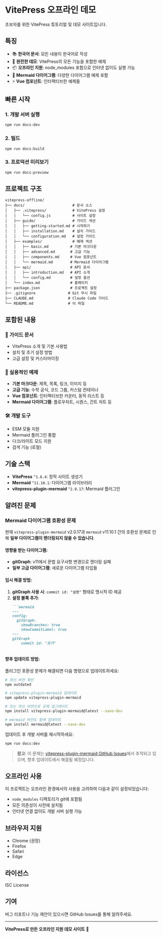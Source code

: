 # VitePress 오프라인 데모

초보자를 위한 VitePress 튜토리얼 및 데모 사이트입니다.

## 특징

- 📚 **한국어 문서**: 모든 내용이 한국어로 작성
- 🚀 **완전한 데모**: VitePress의 모든 기능을 포함한 예제
- 📦 **오프라인 지원**: node_modules 포함으로 인터넷 없이도 실행 가능
- 🎨 **Mermaid 다이어그램**: 다양한 다이어그램 예제 포함
- ⚡ **Vue 컴포넌트**: 인터랙티브한 예제들

## 빠른 시작

### 1. 개발 서버 실행
```bash
npm run docs:dev
```

### 2. 빌드
```bash
npm run docs:build
```

### 3. 프로덕션 미리보기
```bash
npm run docs:preview
```

## 프로젝트 구조

```
vitepress-offline/
├── docs/                      # 문서 소스
│   ├── .vitepress/            # VitePress 설정
│   │   └── config.js          # 사이트 설정
│   ├── guide/                 # 가이드 섹션
│   │   ├── getting-started.md # 시작하기
│   │   ├── installation.md    # 설치 가이드
│   │   └── configuration.md   # 설정 가이드
│   ├── examples/              # 예제 섹션
│   │   ├── basic.md          # 기본 마크다운
│   │   ├── advanced.md       # 고급 기능
│   │   ├── components.md     # Vue 컴포넌트
│   │   └── mermaid.md        # Mermaid 다이어그램
│   ├── api/                  # API 문서
│   │   ├── introduction.md   # API 소개
│   │   └── config.md         # 설정 옵션
│   └── index.md              # 홈페이지
├── package.json              # 프로젝트 설정
├── .gitignore               # Git 무시 파일
├── CLAUDE.md                # Claude Code 가이드
└── README.md                # 이 파일
```

## 포함된 내용

### 📖 가이드 문서
- VitePress 소개 및 기본 사용법
- 설치 및 초기 설정 방법
- 고급 설정 및 커스터마이징

### 🎯 실용적인 예제
- **기본 마크다운**: 제목, 목록, 링크, 이미지 등
- **고급 기능**: 수학 공식, 코드 그룹, 커스텀 컨테이너
- **Vue 컴포넌트**: 인터랙티브한 카운터, 동적 리스트 등
- **Mermaid 다이어그램**: 플로우차트, 시퀀스, 간트 차트 등

### 🛠 개발 도구
- ESM 모듈 지원
- Mermaid 플러그인 통합
- 다크/라이트 모드 지원
- 검색 기능 (로컬)

## 기술 스택

- **VitePress** `^1.6.4`: 정적 사이트 생성기
- **Mermaid** `^11.10.1`: 다이어그램 라이브러리
- **vitepress-plugin-mermaid** `^2.0.17`: Mermaid 플러그인

## 알려진 문제

### Mermaid 다이어그램 호환성 문제

현재 `vitepress-plugin-mermaid` v2.0.17과 `mermaid` v11.10.1 간의 호환성 문제로 인해 **일부 다이어그램이 렌더링되지 않을 수 있습니다**.

#### 영향을 받는 다이어그램:
- **gitGraph**: v11에서 문법 요구사항 변경으로 렌더링 실패
- **일부 고급 다이어그램**: 새로운 다이어그램 타입들

#### 임시 해결 방법:
1. **gitGraph 사용 시**: `commit id: "설명"` 형태로 명시적 ID 제공
2. **설정 블록 추가**:
   ```markdown
   ```mermaid
   ---
   config:
     gitGraph:
       showBranches: true
       showCommitLabel: true
   ---
   gitGraph
       commit id: "초기"
   ```
   ```

#### 향후 업데이트 방법:

플러그인 호환성 문제가 해결되면 다음 명령으로 업데이트하세요:

```bash
# 최신 버전 확인
npm outdated

# vitepress-plugin-mermaid 업데이트
npm update vitepress-plugin-mermaid

# 또는 최신 버전으로 강제 업그레이드
npm install vitepress-plugin-mermaid@latest --save-dev

# mermaid 버전도 함께 업데이트
npm install mermaid@latest --save-dev
```

업데이트 후 개발 서버를 재시작하세요:
```bash
npm run docs:dev
```

> **참고**: 이 문제는 [vitepress-plugin-mermaid GitHub Issues](https://github.com/emersonbottero/vitepress-plugin-mermaid/issues)에서 추적되고 있으며, 향후 업데이트에서 해결될 예정입니다.

## 오프라인 사용

이 프로젝트는 오프라인 환경에서의 사용을 고려하여 다음과 같이 설정되었습니다:

- `node_modules` 디렉토리가 git에 포함됨
- 모든 의존성이 사전에 설치됨
- 인터넷 연결 없이도 개발 서버 실행 가능

## 브라우저 지원

- Chrome (권장)
- Firefox
- Safari
- Edge

## 라이선스

ISC License

## 기여

버그 리포트나 기능 제안이 있으시면 GitHub Issues를 통해 알려주세요.

---

**VitePress로 만든 오프라인 지원 데모 사이트** 🚀